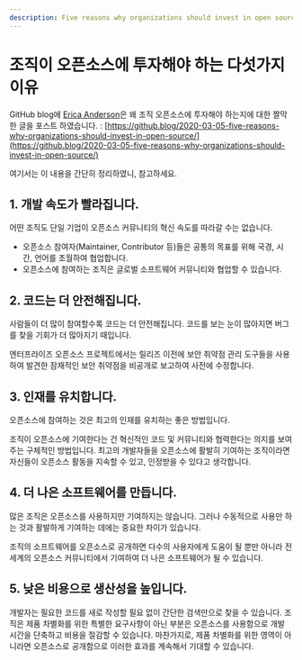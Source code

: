 ```yaml
---
description: Five reasons why organizations should invest in open source
---
```


# 조직이 오픈소스에 투자해야 하는 다섯가지 이유

GitHub blog에 [Erica Anderson](https://github.blog/author/eanderson/)은 왜 조직 오픈소스에 투자해야 하는지에 대한 짤막한 글을 포스트 하였습니다. : [https://github.blog/2020-03-05-five-reasons-why-organizations-should-invest-in-open-source/](https://github.blog/2020-03-05-five-reasons-why-organizations-should-invest-in-open-source/)

여기서는 이 내용을 간단히 정리하였니, 참고하세요. 

## 1. 개발 속도가 빨라집니다. 

어떤 조직도 단일 기업이 오픈소스 커뮤니티의 혁신 속도를 따라갈 수는 없습니다. 

* 오픈소스 참여자\(Maintainer, Contributor 등\)들은 공통의 목표를 위해 국경, 시간, 언어를 초월하여 협업합니다. 
* 오픈소스에 참여하는 조직은  글로벌 소프트웨어 커뮤니티와 협업할 수 있습니다. 

## 2. 코드는 더 안전해집니다. 

사람들이 더 많이 참여할수록 코드는 더 안전해집니다. 코드를 보는 눈이 많아지면 버그를 찾을 기회가 더 많아지기 때입니다. 

엔터프라이즈 오픈소스 프로젝트에서는 릴리즈 이전에 보안 취약점 관리 도구들을 사용하여 발견한 잠재적인 보안 취약점을 비공개로 보고하여 사전에 수정합니다. 

## 3. 인재를 유치합니다.

오픈소스에 참여하는 것은 최고의 인재를 유치하는 좋은 방법입니다.

조직이 오픈소스에 기여한다는 건 혁신적인 코드 및 커뮤니티와 협력한다는 의지를 보여주는 구체적인 방법입니다. 최고의 개발자들을 오픈소스에 활발히 기여하는 조직이라면 자신들이 오픈소스 활동을 지속할 수 있고, 인정받을 수 있다고 생각합니다. 

## 4. 더 나은 소프트웨어를 만듭니다.

많은 조직은 오픈소스를 사용하지만 기여하지는 않습니다. 그러나 수동적으로 사용만 하는 것과 활발하게 기여하는 데에는 중요한 차이가 있습니다. 

조직의 소프트웨어를 오픈소스로 공개하면 다수의 사용자에게 도움이 될 뿐만 아니라 전 세계의 오픈소스 커뮤니티에서 기여하여 더 나은 소프트웨어가 될 수 있습니다. 

## 5. 낮은 비용으로 생산성을 높입니다. 

개발자는 필요한 코드를 새로 작성할 필요 없이 간단한 검색만으로 찾을 수 있습니다. 조직은 제품 차별화를 위한 특별한 요구사항이 아닌 부분은 오픈소스를 사용함으로 개발 시간을 단축하고 비용을 절감할 수 있습니다. 마찬가지로, 제품 차별화를 위한 영역이 아니라면 오픈소스로 공개함으로 이러한 효과를 계속해서 기대할 수 있습니다. 

